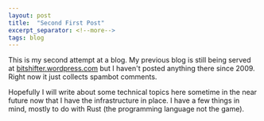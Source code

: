 ```yaml
---
layout: post
title:  "Second First Post"
excerpt_separator: <!--more-->
tags: blog
---
```

This is my second attempt at a blog. My previous blog is still being served at [bitshifter.wordpress.com](https://bitshifter.wordpress.com) but I haven't posted anything there since 2009. Right now it just collects spambot comments.

Hopefully I will write about some technical topics here sometime in the near future now that I have the infrastructure in place. I have a few things in mind, mostly to do with Rust (the programming language not the game).
